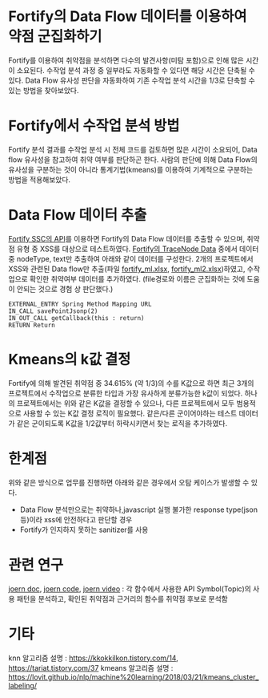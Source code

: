 Fortify의 Data Flow 데이터를 이용하여 약점 군집화하기
========
Fortify를 이용하여 취약점을 분석하면 다수의 발견사항(미탐 포함)으로 인해 많은 시간이 소요된다. 수작업 분석 과정 중 일부라도 자동화할 수 있다면 해당 시간은 단축될 수 있다. Data Flow 유사성 판단을 자동화하여 기존 수작업 분석 시간을 1/3로 단축할 수 있는 방법을 찾아보았다.
# Fortify에서 수작업 분석 방법
Fortify 분석 결과를 수작업 분석 시 전체 코드를 검토하면 많은 시간이 소요되어, Data flow 유사성을 참고하여 취약 여부를 판단하곤 한다.
사람의 판단에 의해 Data Flow의 유사성을 구분하는 것이 아니라 통계기법(kmeans)를 이용하여 기계적으로 구분하는 방법을 적용해보았다.
# Data Flow 데이터 추출
[Fortify SSC의 API](https://github.com/fortify/ssc-restapi-client)를 이용하면 Fortify의 Data Flow 데이터를 추출할 수 있으며, 취약점 유형 중 XSS를 대상으로 테스트하였다.
[Fortify의 TraceNode Data](https://github.com/fortify/ssc-restapi-client/blob/master/docs/TraceNodeDto.md) 중에서  데이터 중 nodeType, text만 추출하여 아래와 같이 데이터를 구성한다. 2개의 프로젝트에서 XSS와 관련된 Data flow만 추출(파일 [fortify_ml.xlsx](./data/fortify_ml.xlsx), [fortify_ml2.xlsx](./data/fortify_ml2.xlsx))하였고, 수작업으로 확인한 취약여부 데이터를 추가하였다. (file경로와 이름은 군집화하는 것에 도움이 안되는 것으로 경험 상 판단했다.)
```text
EXTERNAL_ENTRY Spring Method Mapping URL 
IN_CALL savePointJsonp(2)
IN_OUT_CALL getCallback(this : return)
RETURN Return
```
# Kmeans의 k값 결정
Fortify에 의해 발견된 취약점 중 34.615% (약 1/3)의 수를 K값으로 하면 최근 3개의 프로젝트에서 수작업으로 분류한 타입과 가장 유사하게 분류가능한 k값이 되었다. 하나의 프로젝트에서는 위와 같은 K값을 결정할 수 있으나, 다른 프로젝트에서 모두 범용적으로 사용할 수 있는 K값 결정 로직이 필요했다.
같은/다른 군이어야하는 테스트 데이터가 같은 군이되도록 K값을 1/2값부터 하락시키면서 찾는 로직을 추가하였다.
# 한계점
위와 같은 방식으로 업무를 진행하면 아래와 같은 경우에서 오탐 케이스가 발생할 수 있다.
- Data Flow 분석만으로는 취약하나,javascript 실행 불가한 response type(json 등)이라 xss에 안전하다고 판단할 경우
- Fortify가 인지하지 못하는 sanitizer를 사용
# 관련 연구
[joern doc](https://fabs.codeminers.org/papers/2011-woot.pdf), [joern code](https://github.com/octopus-platform/joern-tools/blob/master/tools/ml/joern-knn), [joern video](https://www.youtube.com/watch?v=Uy2FrUmO-2E) : 각 함수에서 사용한 API Symbol(Topic)의 사용 패턴을 분석하고, 확인된 취약점과 근거리의 함수를 취약점 후보로 분석함
# 기타
knn 알고리즘 설명 : https://kkokkilkon.tistory.com/14,  https://tariat.tistory.com/37
kmeans 알고리즘 설명 : https://lovit.github.io/nlp/machine%20learning/2018/03/21/kmeans_cluster_labeling/